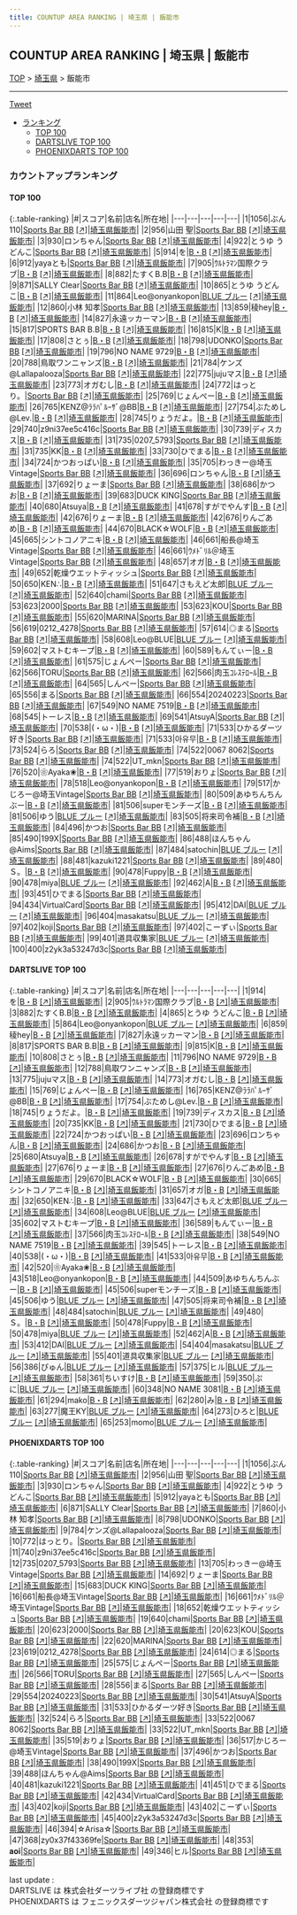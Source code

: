 ```yaml
---
title: COUNTUP AREA RANKING | 埼玉県 | 飯能市
---
```

## COUNTUP AREA RANKING | 埼玉県 | 飯能市

[TOP](/darts/rank/) > [埼玉県](/darts/rank/埼玉県/) > 飯能市

___

<a href="https://twitter.com/share?ref_src=twsrc%5Etfw" data-text="COUNTUP AREA RANKING | 埼玉県飯能市" class="twitter-share-button" data-hashtags="DARTSLIVE,PHOENIXDARTS,darts,ダーツ" data-show-count="false">Tweet</a>

* [ランキング](#カウントアップランキング)
    * [TOP 100](#top-100)
    * [DARTSLIVE TOP 100](#dartslive-top-100)
    * [PHOENIXDARTS TOP 100](#phoenixdarts-top-100)

### カウントアップランキング

#### TOP 100



{:.table-ranking}
|#|スコア|名前|店名|所在地|
|---|---|---|---|---|
|1|1056|<span class="rank-name-pd">ぶん110</span>|<a href="/darts/rank/shops/72770.html">Sports Bar BB</a> <a href="https://vs.phoenixdarts.com/jp/shop/shopDetailInfo/s_72770?s_seq=72770">[↗]</a>|<a href="/darts/rank/埼玉県/飯能市">埼玉県飯能市</a>|
|2|956|<span class="rank-name-pd"><span class="pro-icon-pd"></span>山田 聖</span>|<a href="/darts/rank/shops/72770.html">Sports Bar BB</a> <a href="https://vs.phoenixdarts.com/jp/shop/shopDetailInfo/s_72770?s_seq=72770">[↗]</a>|<a href="/darts/rank/埼玉県/飯能市">埼玉県飯能市</a>|
|3|930|<span class="rank-name-pd">ロンちゃん</span>|<a href="/darts/rank/shops/72770.html">Sports Bar BB</a> <a href="https://vs.phoenixdarts.com/jp/shop/shopDetailInfo/s_72770?s_seq=72770">[↗]</a>|<a href="/darts/rank/埼玉県/飯能市">埼玉県飯能市</a>|
|4|922|<span class="rank-name-pd">とうゆ うどんこ</span>|<a href="/darts/rank/shops/72770.html">Sports Bar BB</a> <a href="https://vs.phoenixdarts.com/jp/shop/shopDetailInfo/s_72770?s_seq=72770">[↗]</a>|<a href="/darts/rank/埼玉県/飯能市">埼玉県飯能市</a>|
|5|914|<span class="rank-name-dl">を</span>|<a href="/darts/rank/shops/b7a14654ad784d030d9b047a20a7ba1e.html">B・B</a> <a href="https://search.dartslive.com/jp/shop/b7a14654ad784d030d9b047a20a7ba1e">[↗]</a>|<a href="/darts/rank/埼玉県/飯能市">埼玉県飯能市</a>|
|6|912|<span class="rank-name-pd">yayaとも</span>|<a href="/darts/rank/shops/72770.html">Sports Bar BB</a> <a href="https://vs.phoenixdarts.com/jp/shop/shopDetailInfo/s_72770?s_seq=72770">[↗]</a>|<a href="/darts/rank/埼玉県/飯能市">埼玉県飯能市</a>|
|7|905|<span class="rank-name-dl">ｳﾙﾄﾗﾏﾝ国際クラブ</span>|<a href="/darts/rank/shops/b7a14654ad784d030d9b047a20a7ba1e.html">B・B</a> <a href="https://search.dartslive.com/jp/shop/b7a14654ad784d030d9b047a20a7ba1e">[↗]</a>|<a href="/darts/rank/埼玉県/飯能市">埼玉県飯能市</a>|
|8|882|<span class="rank-name-dl">たすくB.B</span>|<a href="/darts/rank/shops/b7a14654ad784d030d9b047a20a7ba1e.html">B・B</a> <a href="https://search.dartslive.com/jp/shop/b7a14654ad784d030d9b047a20a7ba1e">[↗]</a>|<a href="/darts/rank/埼玉県/飯能市">埼玉県飯能市</a>|
|9|871|<span class="rank-name-pd">SALLY Clear</span>|<a href="/darts/rank/shops/72770.html">Sports Bar BB</a> <a href="https://vs.phoenixdarts.com/jp/shop/shopDetailInfo/s_72770?s_seq=72770">[↗]</a>|<a href="/darts/rank/埼玉県/飯能市">埼玉県飯能市</a>|
|10|865|<span class="rank-name-dl">とうゆ うどんこ</span>|<a href="/darts/rank/shops/b7a14654ad784d030d9b047a20a7ba1e.html">B・B</a> <a href="https://search.dartslive.com/jp/shop/b7a14654ad784d030d9b047a20a7ba1e">[↗]</a>|<a href="/darts/rank/埼玉県/飯能市">埼玉県飯能市</a>|
|11|864|<span class="rank-name-dl">Leo@onyankopon</span>|<a href="/darts/rank/shops/e3d4041f292b8c87a3f63593b5358cc4.html">BLUE ブルー</a> <a href="https://search.dartslive.com/jp/shop/e3d4041f292b8c87a3f63593b5358cc4">[↗]</a>|<a href="/darts/rank/埼玉県/飯能市">埼玉県飯能市</a>|
|12|860|<span class="rank-name-pd"><span class="pro-icon-pd"></span>小林 知孝</span>|<a href="/darts/rank/shops/72770.html">Sports Bar BB</a> <a href="https://vs.phoenixdarts.com/jp/shop/shopDetailInfo/s_72770?s_seq=72770">[↗]</a>|<a href="/darts/rank/埼玉県/飯能市">埼玉県飯能市</a>|
|13|859|<span class="rank-name-dl">稜hey</span>|<a href="/darts/rank/shops/b7a14654ad784d030d9b047a20a7ba1e.html">B・B</a> <a href="https://search.dartslive.com/jp/shop/b7a14654ad784d030d9b047a20a7ba1e">[↗]</a>|<a href="/darts/rank/埼玉県/飯能市">埼玉県飯能市</a>|
|14|827|<span class="rank-name-dl">永遠ッカーマン</span>|<a href="/darts/rank/shops/b7a14654ad784d030d9b047a20a7ba1e.html">B・B</a> <a href="https://search.dartslive.com/jp/shop/b7a14654ad784d030d9b047a20a7ba1e">[↗]</a>|<a href="/darts/rank/埼玉県/飯能市">埼玉県飯能市</a>|
|15|817|<span class="rank-name-dl">SPORTS BAR B.B</span>|<a href="/darts/rank/shops/b7a14654ad784d030d9b047a20a7ba1e.html">B・B</a> <a href="https://search.dartslive.com/jp/shop/b7a14654ad784d030d9b047a20a7ba1e">[↗]</a>|<a href="/darts/rank/埼玉県/飯能市">埼玉県飯能市</a>|
|16|815|<span class="rank-name-dl">K</span>|<a href="/darts/rank/shops/b7a14654ad784d030d9b047a20a7ba1e.html">B・B</a> <a href="https://search.dartslive.com/jp/shop/b7a14654ad784d030d9b047a20a7ba1e">[↗]</a>|<a href="/darts/rank/埼玉県/飯能市">埼玉県飯能市</a>|
|17|808|<span class="rank-name-dl">さとぅ</span>|<a href="/darts/rank/shops/b7a14654ad784d030d9b047a20a7ba1e.html">B・B</a> <a href="https://search.dartslive.com/jp/shop/b7a14654ad784d030d9b047a20a7ba1e">[↗]</a>|<a href="/darts/rank/埼玉県/飯能市">埼玉県飯能市</a>|
|18|798|<span class="rank-name-pd">UDONKO</span>|<a href="/darts/rank/shops/72770.html">Sports Bar BB</a> <a href="https://vs.phoenixdarts.com/jp/shop/shopDetailInfo/s_72770?s_seq=72770">[↗]</a>|<a href="/darts/rank/埼玉県/飯能市">埼玉県飯能市</a>|
|19|796|<span class="rank-name-dl">NO NAME 9729</span>|<a href="/darts/rank/shops/b7a14654ad784d030d9b047a20a7ba1e.html">B・B</a> <a href="https://search.dartslive.com/jp/shop/b7a14654ad784d030d9b047a20a7ba1e">[↗]</a>|<a href="/darts/rank/埼玉県/飯能市">埼玉県飯能市</a>|
|20|788|<span class="rank-name-dl">鳥取ワンニャンズ</span>|<a href="/darts/rank/shops/b7a14654ad784d030d9b047a20a7ba1e.html">B・B</a> <a href="https://search.dartslive.com/jp/shop/b7a14654ad784d030d9b047a20a7ba1e">[↗]</a>|<a href="/darts/rank/埼玉県/飯能市">埼玉県飯能市</a>|
|21|784|<span class="rank-name-pd">ケンズ@Lallapalooza</span>|<a href="/darts/rank/shops/72770.html">Sports Bar BB</a> <a href="https://vs.phoenixdarts.com/jp/shop/shopDetailInfo/s_72770?s_seq=72770">[↗]</a>|<a href="/darts/rank/埼玉県/飯能市">埼玉県飯能市</a>|
|22|775|<span class="rank-name-dl">jujuマス</span>|<a href="/darts/rank/shops/b7a14654ad784d030d9b047a20a7ba1e.html">B・B</a> <a href="https://search.dartslive.com/jp/shop/b7a14654ad784d030d9b047a20a7ba1e">[↗]</a>|<a href="/darts/rank/埼玉県/飯能市">埼玉県飯能市</a>|
|23|773|<span class="rank-name-dl">オガむし</span>|<a href="/darts/rank/shops/b7a14654ad784d030d9b047a20a7ba1e.html">B・B</a> <a href="https://search.dartslive.com/jp/shop/b7a14654ad784d030d9b047a20a7ba1e">[↗]</a>|<a href="/darts/rank/埼玉県/飯能市">埼玉県飯能市</a>|
|24|772|<span class="rank-name-pd">はっとり。</span>|<a href="/darts/rank/shops/72770.html">Sports Bar BB</a> <a href="https://vs.phoenixdarts.com/jp/shop/shopDetailInfo/s_72770?s_seq=72770">[↗]</a>|<a href="/darts/rank/埼玉県/飯能市">埼玉県飯能市</a>|
|25|769|<span class="rank-name-dl">じょんぺー</span>|<a href="/darts/rank/shops/b7a14654ad784d030d9b047a20a7ba1e.html">B・B</a> <a href="https://search.dartslive.com/jp/shop/b7a14654ad784d030d9b047a20a7ba1e">[↗]</a>|<a href="/darts/rank/埼玉県/飯能市">埼玉県飯能市</a>|
|26|765|<span class="rank-name-dl">KENZ@ﾗﾗﾊﾟﾙｰｻﾞ@BB</span>|<a href="/darts/rank/shops/b7a14654ad784d030d9b047a20a7ba1e.html">B・B</a> <a href="https://search.dartslive.com/jp/shop/b7a14654ad784d030d9b047a20a7ba1e">[↗]</a>|<a href="/darts/rank/埼玉県/飯能市">埼玉県飯能市</a>|
|27|754|<span class="rank-name-dl">ぶためし@Lev.</span>|<a href="/darts/rank/shops/b7a14654ad784d030d9b047a20a7ba1e.html">B・B</a> <a href="https://search.dartslive.com/jp/shop/b7a14654ad784d030d9b047a20a7ba1e">[↗]</a>|<a href="/darts/rank/埼玉県/飯能市">埼玉県飯能市</a>|
|28|745|<span class="rank-name-dl">りょうだよ。</span>|<a href="/darts/rank/shops/b7a14654ad784d030d9b047a20a7ba1e.html">B・B</a> <a href="https://search.dartslive.com/jp/shop/b7a14654ad784d030d9b047a20a7ba1e">[↗]</a>|<a href="/darts/rank/埼玉県/飯能市">埼玉県飯能市</a>|
|29|740|<span class="rank-name-pd">z9ni37ee5c416c</span>|<a href="/darts/rank/shops/72770.html">Sports Bar BB</a> <a href="https://vs.phoenixdarts.com/jp/shop/shopDetailInfo/s_72770?s_seq=72770">[↗]</a>|<a href="/darts/rank/埼玉県/飯能市">埼玉県飯能市</a>|
|30|739|<span class="rank-name-dl">ディスカス</span>|<a href="/darts/rank/shops/b7a14654ad784d030d9b047a20a7ba1e.html">B・B</a> <a href="https://search.dartslive.com/jp/shop/b7a14654ad784d030d9b047a20a7ba1e">[↗]</a>|<a href="/darts/rank/埼玉県/飯能市">埼玉県飯能市</a>|
|31|735|<span class="rank-name-pd">0207_5793</span>|<a href="/darts/rank/shops/72770.html">Sports Bar BB</a> <a href="https://vs.phoenixdarts.com/jp/shop/shopDetailInfo/s_72770?s_seq=72770">[↗]</a>|<a href="/darts/rank/埼玉県/飯能市">埼玉県飯能市</a>|
|31|735|<span class="rank-name-dl">KK</span>|<a href="/darts/rank/shops/b7a14654ad784d030d9b047a20a7ba1e.html">B・B</a> <a href="https://search.dartslive.com/jp/shop/b7a14654ad784d030d9b047a20a7ba1e">[↗]</a>|<a href="/darts/rank/埼玉県/飯能市">埼玉県飯能市</a>|
|33|730|<span class="rank-name-dl">ひでまる</span>|<a href="/darts/rank/shops/b7a14654ad784d030d9b047a20a7ba1e.html">B・B</a> <a href="https://search.dartslive.com/jp/shop/b7a14654ad784d030d9b047a20a7ba1e">[↗]</a>|<a href="/darts/rank/埼玉県/飯能市">埼玉県飯能市</a>|
|34|724|<span class="rank-name-dl">かつおっぱい</span>|<a href="/darts/rank/shops/b7a14654ad784d030d9b047a20a7ba1e.html">B・B</a> <a href="https://search.dartslive.com/jp/shop/b7a14654ad784d030d9b047a20a7ba1e">[↗]</a>|<a href="/darts/rank/埼玉県/飯能市">埼玉県飯能市</a>|
|35|705|<span class="rank-name-pd">わっきー@埼玉Vintage</span>|<a href="/darts/rank/shops/72770.html">Sports Bar BB</a> <a href="https://vs.phoenixdarts.com/jp/shop/shopDetailInfo/s_72770?s_seq=72770">[↗]</a>|<a href="/darts/rank/埼玉県/飯能市">埼玉県飯能市</a>|
|36|696|<span class="rank-name-dl">ロンちゃん</span>|<a href="/darts/rank/shops/b7a14654ad784d030d9b047a20a7ba1e.html">B・B</a> <a href="https://search.dartslive.com/jp/shop/b7a14654ad784d030d9b047a20a7ba1e">[↗]</a>|<a href="/darts/rank/埼玉県/飯能市">埼玉県飯能市</a>|
|37|692|<span class="rank-name-pd">りょーま</span>|<a href="/darts/rank/shops/72770.html">Sports Bar BB</a> <a href="https://vs.phoenixdarts.com/jp/shop/shopDetailInfo/s_72770?s_seq=72770">[↗]</a>|<a href="/darts/rank/埼玉県/飯能市">埼玉県飯能市</a>|
|38|686|<span class="rank-name-dl">かつお</span>|<a href="/darts/rank/shops/b7a14654ad784d030d9b047a20a7ba1e.html">B・B</a> <a href="https://search.dartslive.com/jp/shop/b7a14654ad784d030d9b047a20a7ba1e">[↗]</a>|<a href="/darts/rank/埼玉県/飯能市">埼玉県飯能市</a>|
|39|683|<span class="rank-name-pd">DUCK KING</span>|<a href="/darts/rank/shops/72770.html">Sports Bar BB</a> <a href="https://vs.phoenixdarts.com/jp/shop/shopDetailInfo/s_72770?s_seq=72770">[↗]</a>|<a href="/darts/rank/埼玉県/飯能市">埼玉県飯能市</a>|
|40|680|<span class="rank-name-dl">Atsuya</span>|<a href="/darts/rank/shops/b7a14654ad784d030d9b047a20a7ba1e.html">B・B</a> <a href="https://search.dartslive.com/jp/shop/b7a14654ad784d030d9b047a20a7ba1e">[↗]</a>|<a href="/darts/rank/埼玉県/飯能市">埼玉県飯能市</a>|
|41|678|<span class="rank-name-dl">すがでやんす</span>|<a href="/darts/rank/shops/b7a14654ad784d030d9b047a20a7ba1e.html">B・B</a> <a href="https://search.dartslive.com/jp/shop/b7a14654ad784d030d9b047a20a7ba1e">[↗]</a>|<a href="/darts/rank/埼玉県/飯能市">埼玉県飯能市</a>|
|42|676|<span class="rank-name-dl">りょーま</span>|<a href="/darts/rank/shops/b7a14654ad784d030d9b047a20a7ba1e.html">B・B</a> <a href="https://search.dartslive.com/jp/shop/b7a14654ad784d030d9b047a20a7ba1e">[↗]</a>|<a href="/darts/rank/埼玉県/飯能市">埼玉県飯能市</a>|
|42|676|<span class="rank-name-dl">りんごあめ</span>|<a href="/darts/rank/shops/b7a14654ad784d030d9b047a20a7ba1e.html">B・B</a> <a href="https://search.dartslive.com/jp/shop/b7a14654ad784d030d9b047a20a7ba1e">[↗]</a>|<a href="/darts/rank/埼玉県/飯能市">埼玉県飯能市</a>|
|44|670|<span class="rank-name-dl">BLACK☆WOLF</span>|<a href="/darts/rank/shops/b7a14654ad784d030d9b047a20a7ba1e.html">B・B</a> <a href="https://search.dartslive.com/jp/shop/b7a14654ad784d030d9b047a20a7ba1e">[↗]</a>|<a href="/darts/rank/埼玉県/飯能市">埼玉県飯能市</a>|
|45|665|<span class="rank-name-dl">シントコノアニキ</span>|<a href="/darts/rank/shops/b7a14654ad784d030d9b047a20a7ba1e.html">B・B</a> <a href="https://search.dartslive.com/jp/shop/b7a14654ad784d030d9b047a20a7ba1e">[↗]</a>|<a href="/darts/rank/埼玉県/飯能市">埼玉県飯能市</a>|
|46|661|<span class="rank-name-pd">船長@埼玉Vintage</span>|<a href="/darts/rank/shops/72770.html">Sports Bar BB</a> <a href="https://vs.phoenixdarts.com/jp/shop/shopDetailInfo/s_72770?s_seq=72770">[↗]</a>|<a href="/darts/rank/埼玉県/飯能市">埼玉県飯能市</a>|
|46|661|<span class="rank-name-pd">ｳﾒﾄﾞﾘﾙ＠埼玉Vintage</span>|<a href="/darts/rank/shops/72770.html">Sports Bar BB</a> <a href="https://vs.phoenixdarts.com/jp/shop/shopDetailInfo/s_72770?s_seq=72770">[↗]</a>|<a href="/darts/rank/埼玉県/飯能市">埼玉県飯能市</a>|
|48|657|<span class="rank-name-dl">オガ</span>|<a href="/darts/rank/shops/b7a14654ad784d030d9b047a20a7ba1e.html">B・B</a> <a href="https://search.dartslive.com/jp/shop/b7a14654ad784d030d9b047a20a7ba1e">[↗]</a>|<a href="/darts/rank/埼玉県/飯能市">埼玉県飯能市</a>|
|49|652|<span class="rank-name-pd">乾燥ウエットティッシュ</span>|<a href="/darts/rank/shops/72770.html">Sports Bar BB</a> <a href="https://vs.phoenixdarts.com/jp/shop/shopDetailInfo/s_72770?s_seq=72770">[↗]</a>|<a href="/darts/rank/埼玉県/飯能市">埼玉県飯能市</a>|
|50|650|<span class="rank-name-dl">KEN∴</span>|<a href="/darts/rank/shops/b7a14654ad784d030d9b047a20a7ba1e.html">B・B</a> <a href="https://search.dartslive.com/jp/shop/b7a14654ad784d030d9b047a20a7ba1e">[↗]</a>|<a href="/darts/rank/埼玉県/飯能市">埼玉県飯能市</a>|
|51|647|<span class="rank-name-dl">さもえど太郎</span>|<a href="/darts/rank/shops/e3d4041f292b8c87a3f63593b5358cc4.html">BLUE ブルー</a> <a href="https://search.dartslive.com/jp/shop/e3d4041f292b8c87a3f63593b5358cc4">[↗]</a>|<a href="/darts/rank/埼玉県/飯能市">埼玉県飯能市</a>|
|52|640|<span class="rank-name-pd">chami</span>|<a href="/darts/rank/shops/72770.html">Sports Bar BB</a> <a href="https://vs.phoenixdarts.com/jp/shop/shopDetailInfo/s_72770?s_seq=72770">[↗]</a>|<a href="/darts/rank/埼玉県/飯能市">埼玉県飯能市</a>|
|53|623|<span class="rank-name-pd">2000</span>|<a href="/darts/rank/shops/72770.html">Sports Bar BB</a> <a href="https://vs.phoenixdarts.com/jp/shop/shopDetailInfo/s_72770?s_seq=72770">[↗]</a>|<a href="/darts/rank/埼玉県/飯能市">埼玉県飯能市</a>|
|53|623|<span class="rank-name-pd">KOU</span>|<a href="/darts/rank/shops/72770.html">Sports Bar BB</a> <a href="https://vs.phoenixdarts.com/jp/shop/shopDetailInfo/s_72770?s_seq=72770">[↗]</a>|<a href="/darts/rank/埼玉県/飯能市">埼玉県飯能市</a>|
|55|620|<span class="rank-name-pd">MARINA</span>|<a href="/darts/rank/shops/72770.html">Sports Bar BB</a> <a href="https://vs.phoenixdarts.com/jp/shop/shopDetailInfo/s_72770?s_seq=72770">[↗]</a>|<a href="/darts/rank/埼玉県/飯能市">埼玉県飯能市</a>|
|56|619|<span class="rank-name-pd">0212_4278</span>|<a href="/darts/rank/shops/72770.html">Sports Bar BB</a> <a href="https://vs.phoenixdarts.com/jp/shop/shopDetailInfo/s_72770?s_seq=72770">[↗]</a>|<a href="/darts/rank/埼玉県/飯能市">埼玉県飯能市</a>|
|57|614|<span class="rank-name-pd">◎まる</span>|<a href="/darts/rank/shops/72770.html">Sports Bar BB</a> <a href="https://vs.phoenixdarts.com/jp/shop/shopDetailInfo/s_72770?s_seq=72770">[↗]</a>|<a href="/darts/rank/埼玉県/飯能市">埼玉県飯能市</a>|
|58|608|<span class="rank-name-dl">Leo@BLUE</span>|<a href="/darts/rank/shops/e3d4041f292b8c87a3f63593b5358cc4.html">BLUE ブルー</a> <a href="https://search.dartslive.com/jp/shop/e3d4041f292b8c87a3f63593b5358cc4">[↗]</a>|<a href="/darts/rank/埼玉県/飯能市">埼玉県飯能市</a>|
|59|602|<span class="rank-name-dl">マストむキープ</span>|<a href="/darts/rank/shops/b7a14654ad784d030d9b047a20a7ba1e.html">B・B</a> <a href="https://search.dartslive.com/jp/shop/b7a14654ad784d030d9b047a20a7ba1e">[↗]</a>|<a href="/darts/rank/埼玉県/飯能市">埼玉県飯能市</a>|
|60|589|<span class="rank-name-dl">もんてぃー</span>|<a href="/darts/rank/shops/b7a14654ad784d030d9b047a20a7ba1e.html">B・B</a> <a href="https://search.dartslive.com/jp/shop/b7a14654ad784d030d9b047a20a7ba1e">[↗]</a>|<a href="/darts/rank/埼玉県/飯能市">埼玉県飯能市</a>|
|61|575|<span class="rank-name-pd">じょんぺー</span>|<a href="/darts/rank/shops/72770.html">Sports Bar BB</a> <a href="https://vs.phoenixdarts.com/jp/shop/shopDetailInfo/s_72770?s_seq=72770">[↗]</a>|<a href="/darts/rank/埼玉県/飯能市">埼玉県飯能市</a>|
|62|566|<span class="rank-name-pd">TORU</span>|<a href="/darts/rank/shops/72770.html">Sports Bar BB</a> <a href="https://vs.phoenixdarts.com/jp/shop/shopDetailInfo/s_72770?s_seq=72770">[↗]</a>|<a href="/darts/rank/埼玉県/飯能市">埼玉県飯能市</a>|
|62|566|<span class="rank-name-dl">肉玉ｺﾚｽﾃﾛｰﾙ</span>|<a href="/darts/rank/shops/b7a14654ad784d030d9b047a20a7ba1e.html">B・B</a> <a href="https://search.dartslive.com/jp/shop/b7a14654ad784d030d9b047a20a7ba1e">[↗]</a>|<a href="/darts/rank/埼玉県/飯能市">埼玉県飯能市</a>|
|64|565|<span class="rank-name-pd">しんぺー</span>|<a href="/darts/rank/shops/72770.html">Sports Bar BB</a> <a href="https://vs.phoenixdarts.com/jp/shop/shopDetailInfo/s_72770?s_seq=72770">[↗]</a>|<a href="/darts/rank/埼玉県/飯能市">埼玉県飯能市</a>|
|65|556|<span class="rank-name-pd">まる</span>|<a href="/darts/rank/shops/72770.html">Sports Bar BB</a> <a href="https://vs.phoenixdarts.com/jp/shop/shopDetailInfo/s_72770?s_seq=72770">[↗]</a>|<a href="/darts/rank/埼玉県/飯能市">埼玉県飯能市</a>|
|66|554|<span class="rank-name-pd">20240223</span>|<a href="/darts/rank/shops/72770.html">Sports Bar BB</a> <a href="https://vs.phoenixdarts.com/jp/shop/shopDetailInfo/s_72770?s_seq=72770">[↗]</a>|<a href="/darts/rank/埼玉県/飯能市">埼玉県飯能市</a>|
|67|549|<span class="rank-name-dl">NO NAME 7519</span>|<a href="/darts/rank/shops/b7a14654ad784d030d9b047a20a7ba1e.html">B・B</a> <a href="https://search.dartslive.com/jp/shop/b7a14654ad784d030d9b047a20a7ba1e">[↗]</a>|<a href="/darts/rank/埼玉県/飯能市">埼玉県飯能市</a>|
|68|545|<span class="rank-name-dl">トーレス</span>|<a href="/darts/rank/shops/b7a14654ad784d030d9b047a20a7ba1e.html">B・B</a> <a href="https://search.dartslive.com/jp/shop/b7a14654ad784d030d9b047a20a7ba1e">[↗]</a>|<a href="/darts/rank/埼玉県/飯能市">埼玉県飯能市</a>|
|69|541|<span class="rank-name-pd">AtsuyA</span>|<a href="/darts/rank/shops/72770.html">Sports Bar BB</a> <a href="https://vs.phoenixdarts.com/jp/shop/shopDetailInfo/s_72770?s_seq=72770">[↗]</a>|<a href="/darts/rank/埼玉県/飯能市">埼玉県飯能市</a>|
|70|538|<span class="rank-name-dl">(・ω・)</span>|<a href="/darts/rank/shops/b7a14654ad784d030d9b047a20a7ba1e.html">B・B</a> <a href="https://search.dartslive.com/jp/shop/b7a14654ad784d030d9b047a20a7ba1e">[↗]</a>|<a href="/darts/rank/埼玉県/飯能市">埼玉県飯能市</a>|
|71|533|<span class="rank-name-pd">ひかるダーツ好き</span>|<a href="/darts/rank/shops/72770.html">Sports Bar BB</a> <a href="https://vs.phoenixdarts.com/jp/shop/shopDetailInfo/s_72770?s_seq=72770">[↗]</a>|<a href="/darts/rank/埼玉県/飯能市">埼玉県飯能市</a>|
|71|533|<span class="rank-name-dl">아유무</span>|<a href="/darts/rank/shops/b7a14654ad784d030d9b047a20a7ba1e.html">B・B</a> <a href="https://search.dartslive.com/jp/shop/b7a14654ad784d030d9b047a20a7ba1e">[↗]</a>|<a href="/darts/rank/埼玉県/飯能市">埼玉県飯能市</a>|
|73|524|<span class="rank-name-pd">らろ</span>|<a href="/darts/rank/shops/72770.html">Sports Bar BB</a> <a href="https://vs.phoenixdarts.com/jp/shop/shopDetailInfo/s_72770?s_seq=72770">[↗]</a>|<a href="/darts/rank/埼玉県/飯能市">埼玉県飯能市</a>|
|74|522|<span class="rank-name-pd">0067 8062</span>|<a href="/darts/rank/shops/72770.html">Sports Bar BB</a> <a href="https://vs.phoenixdarts.com/jp/shop/shopDetailInfo/s_72770?s_seq=72770">[↗]</a>|<a href="/darts/rank/埼玉県/飯能市">埼玉県飯能市</a>|
|74|522|<span class="rank-name-pd">UT_mkn</span>|<a href="/darts/rank/shops/72770.html">Sports Bar BB</a> <a href="https://vs.phoenixdarts.com/jp/shop/shopDetailInfo/s_72770?s_seq=72770">[↗]</a>|<a href="/darts/rank/埼玉県/飯能市">埼玉県飯能市</a>|
|76|520|<span class="rank-name-dl">❀Ayaka❀</span>|<a href="/darts/rank/shops/b7a14654ad784d030d9b047a20a7ba1e.html">B・B</a> <a href="https://search.dartslive.com/jp/shop/b7a14654ad784d030d9b047a20a7ba1e">[↗]</a>|<a href="/darts/rank/埼玉県/飯能市">埼玉県飯能市</a>|
|77|519|<span class="rank-name-pd">おりょ</span>|<a href="/darts/rank/shops/72770.html">Sports Bar BB</a> <a href="https://vs.phoenixdarts.com/jp/shop/shopDetailInfo/s_72770?s_seq=72770">[↗]</a>|<a href="/darts/rank/埼玉県/飯能市">埼玉県飯能市</a>|
|78|518|<span class="rank-name-dl">Leo@onyankopon</span>|<a href="/darts/rank/shops/b7a14654ad784d030d9b047a20a7ba1e.html">B・B</a> <a href="https://search.dartslive.com/jp/shop/b7a14654ad784d030d9b047a20a7ba1e">[↗]</a>|<a href="/darts/rank/埼玉県/飯能市">埼玉県飯能市</a>|
|79|517|<span class="rank-name-pd">かじろー@埼玉Vintage</span>|<a href="/darts/rank/shops/72770.html">Sports Bar BB</a> <a href="https://vs.phoenixdarts.com/jp/shop/shopDetailInfo/s_72770?s_seq=72770">[↗]</a>|<a href="/darts/rank/埼玉県/飯能市">埼玉県飯能市</a>|
|80|509|<span class="rank-name-dl">あゆちんちんぶー</span>|<a href="/darts/rank/shops/b7a14654ad784d030d9b047a20a7ba1e.html">B・B</a> <a href="https://search.dartslive.com/jp/shop/b7a14654ad784d030d9b047a20a7ba1e">[↗]</a>|<a href="/darts/rank/埼玉県/飯能市">埼玉県飯能市</a>|
|81|506|<span class="rank-name-dl">superモンチーズ</span>|<a href="/darts/rank/shops/b7a14654ad784d030d9b047a20a7ba1e.html">B・B</a> <a href="https://search.dartslive.com/jp/shop/b7a14654ad784d030d9b047a20a7ba1e">[↗]</a>|<a href="/darts/rank/埼玉県/飯能市">埼玉県飯能市</a>|
|81|506|<span class="rank-name-dl">ゆう</span>|<a href="/darts/rank/shops/e3d4041f292b8c87a3f63593b5358cc4.html">BLUE ブルー</a> <a href="https://search.dartslive.com/jp/shop/e3d4041f292b8c87a3f63593b5358cc4">[↗]</a>|<a href="/darts/rank/埼玉県/飯能市">埼玉県飯能市</a>|
|83|505|<span class="rank-name-dl">将来司令補</span>|<a href="/darts/rank/shops/b7a14654ad784d030d9b047a20a7ba1e.html">B・B</a> <a href="https://search.dartslive.com/jp/shop/b7a14654ad784d030d9b047a20a7ba1e">[↗]</a>|<a href="/darts/rank/埼玉県/飯能市">埼玉県飯能市</a>|
|84|496|<span class="rank-name-pd">かつお</span>|<a href="/darts/rank/shops/72770.html">Sports Bar BB</a> <a href="https://vs.phoenixdarts.com/jp/shop/shopDetailInfo/s_72770?s_seq=72770">[↗]</a>|<a href="/darts/rank/埼玉県/飯能市">埼玉県飯能市</a>|
|85|490|<span class="rank-name-pd">199X</span>|<a href="/darts/rank/shops/72770.html">Sports Bar BB</a> <a href="https://vs.phoenixdarts.com/jp/shop/shopDetailInfo/s_72770?s_seq=72770">[↗]</a>|<a href="/darts/rank/埼玉県/飯能市">埼玉県飯能市</a>|
|86|488|<span class="rank-name-pd">ほんちゃん@Aims</span>|<a href="/darts/rank/shops/72770.html">Sports Bar BB</a> <a href="https://vs.phoenixdarts.com/jp/shop/shopDetailInfo/s_72770?s_seq=72770">[↗]</a>|<a href="/darts/rank/埼玉県/飯能市">埼玉県飯能市</a>|
|87|484|<span class="rank-name-dl">satochin</span>|<a href="/darts/rank/shops/e3d4041f292b8c87a3f63593b5358cc4.html">BLUE ブルー</a> <a href="https://search.dartslive.com/jp/shop/e3d4041f292b8c87a3f63593b5358cc4">[↗]</a>|<a href="/darts/rank/埼玉県/飯能市">埼玉県飯能市</a>|
|88|481|<span class="rank-name-pd">kazuki1221</span>|<a href="/darts/rank/shops/72770.html">Sports Bar BB</a> <a href="https://vs.phoenixdarts.com/jp/shop/shopDetailInfo/s_72770?s_seq=72770">[↗]</a>|<a href="/darts/rank/埼玉県/飯能市">埼玉県飯能市</a>|
|89|480|<span class="rank-name-dl">Ｓ。</span>|<a href="/darts/rank/shops/b7a14654ad784d030d9b047a20a7ba1e.html">B・B</a> <a href="https://search.dartslive.com/jp/shop/b7a14654ad784d030d9b047a20a7ba1e">[↗]</a>|<a href="/darts/rank/埼玉県/飯能市">埼玉県飯能市</a>|
|90|478|<span class="rank-name-dl">Fuppy</span>|<a href="/darts/rank/shops/b7a14654ad784d030d9b047a20a7ba1e.html">B・B</a> <a href="https://search.dartslive.com/jp/shop/b7a14654ad784d030d9b047a20a7ba1e">[↗]</a>|<a href="/darts/rank/埼玉県/飯能市">埼玉県飯能市</a>|
|90|478|<span class="rank-name-dl">miya</span>|<a href="/darts/rank/shops/e3d4041f292b8c87a3f63593b5358cc4.html">BLUE ブルー</a> <a href="https://search.dartslive.com/jp/shop/e3d4041f292b8c87a3f63593b5358cc4">[↗]</a>|<a href="/darts/rank/埼玉県/飯能市">埼玉県飯能市</a>|
|92|462|<span class="rank-name-dl">A</span>|<a href="/darts/rank/shops/b7a14654ad784d030d9b047a20a7ba1e.html">B・B</a> <a href="https://search.dartslive.com/jp/shop/b7a14654ad784d030d9b047a20a7ba1e">[↗]</a>|<a href="/darts/rank/埼玉県/飯能市">埼玉県飯能市</a>|
|93|451|<span class="rank-name-pd">ひでまる</span>|<a href="/darts/rank/shops/72770.html">Sports Bar BB</a> <a href="https://vs.phoenixdarts.com/jp/shop/shopDetailInfo/s_72770?s_seq=72770">[↗]</a>|<a href="/darts/rank/埼玉県/飯能市">埼玉県飯能市</a>|
|94|434|<span class="rank-name-pd">VirtualCard</span>|<a href="/darts/rank/shops/72770.html">Sports Bar BB</a> <a href="https://vs.phoenixdarts.com/jp/shop/shopDetailInfo/s_72770?s_seq=72770">[↗]</a>|<a href="/darts/rank/埼玉県/飯能市">埼玉県飯能市</a>|
|95|412|<span class="rank-name-dl">DAI</span>|<a href="/darts/rank/shops/e3d4041f292b8c87a3f63593b5358cc4.html">BLUE ブルー</a> <a href="https://search.dartslive.com/jp/shop/e3d4041f292b8c87a3f63593b5358cc4">[↗]</a>|<a href="/darts/rank/埼玉県/飯能市">埼玉県飯能市</a>|
|96|404|<span class="rank-name-dl">masakatsu</span>|<a href="/darts/rank/shops/e3d4041f292b8c87a3f63593b5358cc4.html">BLUE ブルー</a> <a href="https://search.dartslive.com/jp/shop/e3d4041f292b8c87a3f63593b5358cc4">[↗]</a>|<a href="/darts/rank/埼玉県/飯能市">埼玉県飯能市</a>|
|97|402|<span class="rank-name-pd">koji</span>|<a href="/darts/rank/shops/72770.html">Sports Bar BB</a> <a href="https://vs.phoenixdarts.com/jp/shop/shopDetailInfo/s_72770?s_seq=72770">[↗]</a>|<a href="/darts/rank/埼玉県/飯能市">埼玉県飯能市</a>|
|97|402|<span class="rank-name-pd">こーずぃ</span>|<a href="/darts/rank/shops/72770.html">Sports Bar BB</a> <a href="https://vs.phoenixdarts.com/jp/shop/shopDetailInfo/s_72770?s_seq=72770">[↗]</a>|<a href="/darts/rank/埼玉県/飯能市">埼玉県飯能市</a>|
|99|401|<span class="rank-name-dl">道具収集家</span>|<a href="/darts/rank/shops/e3d4041f292b8c87a3f63593b5358cc4.html">BLUE ブルー</a> <a href="https://search.dartslive.com/jp/shop/e3d4041f292b8c87a3f63593b5358cc4">[↗]</a>|<a href="/darts/rank/埼玉県/飯能市">埼玉県飯能市</a>|
|100|400|<span class="rank-name-pd">z2yk3a53247d3c</span>|<a href="/darts/rank/shops/72770.html">Sports Bar BB</a> <a href="https://vs.phoenixdarts.com/jp/shop/shopDetailInfo/s_72770?s_seq=72770">[↗]</a>|<a href="/darts/rank/埼玉県/飯能市">埼玉県飯能市</a>|


#### DARTSLIVE TOP 100



{:.table-ranking}
|#|スコア|名前|店名|所在地|
|---|---|---|---|---|
|1|914|<span class="rank-name-dl">を</span>|<a href="/darts/rank/shops/b7a14654ad784d030d9b047a20a7ba1e.html">B・B</a> <a href="https://search.dartslive.com/jp/shop/b7a14654ad784d030d9b047a20a7ba1e">[↗]</a>|<a href="/darts/rank/埼玉県/飯能市">埼玉県飯能市</a>|
|2|905|<span class="rank-name-dl">ｳﾙﾄﾗﾏﾝ国際クラブ</span>|<a href="/darts/rank/shops/b7a14654ad784d030d9b047a20a7ba1e.html">B・B</a> <a href="https://search.dartslive.com/jp/shop/b7a14654ad784d030d9b047a20a7ba1e">[↗]</a>|<a href="/darts/rank/埼玉県/飯能市">埼玉県飯能市</a>|
|3|882|<span class="rank-name-dl">たすくB.B</span>|<a href="/darts/rank/shops/b7a14654ad784d030d9b047a20a7ba1e.html">B・B</a> <a href="https://search.dartslive.com/jp/shop/b7a14654ad784d030d9b047a20a7ba1e">[↗]</a>|<a href="/darts/rank/埼玉県/飯能市">埼玉県飯能市</a>|
|4|865|<span class="rank-name-dl">とうゆ うどんこ</span>|<a href="/darts/rank/shops/b7a14654ad784d030d9b047a20a7ba1e.html">B・B</a> <a href="https://search.dartslive.com/jp/shop/b7a14654ad784d030d9b047a20a7ba1e">[↗]</a>|<a href="/darts/rank/埼玉県/飯能市">埼玉県飯能市</a>|
|5|864|<span class="rank-name-dl">Leo@onyankopon</span>|<a href="/darts/rank/shops/e3d4041f292b8c87a3f63593b5358cc4.html">BLUE ブルー</a> <a href="https://search.dartslive.com/jp/shop/e3d4041f292b8c87a3f63593b5358cc4">[↗]</a>|<a href="/darts/rank/埼玉県/飯能市">埼玉県飯能市</a>|
|6|859|<span class="rank-name-dl">稜hey</span>|<a href="/darts/rank/shops/b7a14654ad784d030d9b047a20a7ba1e.html">B・B</a> <a href="https://search.dartslive.com/jp/shop/b7a14654ad784d030d9b047a20a7ba1e">[↗]</a>|<a href="/darts/rank/埼玉県/飯能市">埼玉県飯能市</a>|
|7|827|<span class="rank-name-dl">永遠ッカーマン</span>|<a href="/darts/rank/shops/b7a14654ad784d030d9b047a20a7ba1e.html">B・B</a> <a href="https://search.dartslive.com/jp/shop/b7a14654ad784d030d9b047a20a7ba1e">[↗]</a>|<a href="/darts/rank/埼玉県/飯能市">埼玉県飯能市</a>|
|8|817|<span class="rank-name-dl">SPORTS BAR B.B</span>|<a href="/darts/rank/shops/b7a14654ad784d030d9b047a20a7ba1e.html">B・B</a> <a href="https://search.dartslive.com/jp/shop/b7a14654ad784d030d9b047a20a7ba1e">[↗]</a>|<a href="/darts/rank/埼玉県/飯能市">埼玉県飯能市</a>|
|9|815|<span class="rank-name-dl">K</span>|<a href="/darts/rank/shops/b7a14654ad784d030d9b047a20a7ba1e.html">B・B</a> <a href="https://search.dartslive.com/jp/shop/b7a14654ad784d030d9b047a20a7ba1e">[↗]</a>|<a href="/darts/rank/埼玉県/飯能市">埼玉県飯能市</a>|
|10|808|<span class="rank-name-dl">さとぅ</span>|<a href="/darts/rank/shops/b7a14654ad784d030d9b047a20a7ba1e.html">B・B</a> <a href="https://search.dartslive.com/jp/shop/b7a14654ad784d030d9b047a20a7ba1e">[↗]</a>|<a href="/darts/rank/埼玉県/飯能市">埼玉県飯能市</a>|
|11|796|<span class="rank-name-dl">NO NAME 9729</span>|<a href="/darts/rank/shops/b7a14654ad784d030d9b047a20a7ba1e.html">B・B</a> <a href="https://search.dartslive.com/jp/shop/b7a14654ad784d030d9b047a20a7ba1e">[↗]</a>|<a href="/darts/rank/埼玉県/飯能市">埼玉県飯能市</a>|
|12|788|<span class="rank-name-dl">鳥取ワンニャンズ</span>|<a href="/darts/rank/shops/b7a14654ad784d030d9b047a20a7ba1e.html">B・B</a> <a href="https://search.dartslive.com/jp/shop/b7a14654ad784d030d9b047a20a7ba1e">[↗]</a>|<a href="/darts/rank/埼玉県/飯能市">埼玉県飯能市</a>|
|13|775|<span class="rank-name-dl">jujuマス</span>|<a href="/darts/rank/shops/b7a14654ad784d030d9b047a20a7ba1e.html">B・B</a> <a href="https://search.dartslive.com/jp/shop/b7a14654ad784d030d9b047a20a7ba1e">[↗]</a>|<a href="/darts/rank/埼玉県/飯能市">埼玉県飯能市</a>|
|14|773|<span class="rank-name-dl">オガむし</span>|<a href="/darts/rank/shops/b7a14654ad784d030d9b047a20a7ba1e.html">B・B</a> <a href="https://search.dartslive.com/jp/shop/b7a14654ad784d030d9b047a20a7ba1e">[↗]</a>|<a href="/darts/rank/埼玉県/飯能市">埼玉県飯能市</a>|
|15|769|<span class="rank-name-dl">じょんぺー</span>|<a href="/darts/rank/shops/b7a14654ad784d030d9b047a20a7ba1e.html">B・B</a> <a href="https://search.dartslive.com/jp/shop/b7a14654ad784d030d9b047a20a7ba1e">[↗]</a>|<a href="/darts/rank/埼玉県/飯能市">埼玉県飯能市</a>|
|16|765|<span class="rank-name-dl">KENZ@ﾗﾗﾊﾟﾙｰｻﾞ@BB</span>|<a href="/darts/rank/shops/b7a14654ad784d030d9b047a20a7ba1e.html">B・B</a> <a href="https://search.dartslive.com/jp/shop/b7a14654ad784d030d9b047a20a7ba1e">[↗]</a>|<a href="/darts/rank/埼玉県/飯能市">埼玉県飯能市</a>|
|17|754|<span class="rank-name-dl">ぶためし@Lev.</span>|<a href="/darts/rank/shops/b7a14654ad784d030d9b047a20a7ba1e.html">B・B</a> <a href="https://search.dartslive.com/jp/shop/b7a14654ad784d030d9b047a20a7ba1e">[↗]</a>|<a href="/darts/rank/埼玉県/飯能市">埼玉県飯能市</a>|
|18|745|<span class="rank-name-dl">りょうだよ。</span>|<a href="/darts/rank/shops/b7a14654ad784d030d9b047a20a7ba1e.html">B・B</a> <a href="https://search.dartslive.com/jp/shop/b7a14654ad784d030d9b047a20a7ba1e">[↗]</a>|<a href="/darts/rank/埼玉県/飯能市">埼玉県飯能市</a>|
|19|739|<span class="rank-name-dl">ディスカス</span>|<a href="/darts/rank/shops/b7a14654ad784d030d9b047a20a7ba1e.html">B・B</a> <a href="https://search.dartslive.com/jp/shop/b7a14654ad784d030d9b047a20a7ba1e">[↗]</a>|<a href="/darts/rank/埼玉県/飯能市">埼玉県飯能市</a>|
|20|735|<span class="rank-name-dl">KK</span>|<a href="/darts/rank/shops/b7a14654ad784d030d9b047a20a7ba1e.html">B・B</a> <a href="https://search.dartslive.com/jp/shop/b7a14654ad784d030d9b047a20a7ba1e">[↗]</a>|<a href="/darts/rank/埼玉県/飯能市">埼玉県飯能市</a>|
|21|730|<span class="rank-name-dl">ひでまる</span>|<a href="/darts/rank/shops/b7a14654ad784d030d9b047a20a7ba1e.html">B・B</a> <a href="https://search.dartslive.com/jp/shop/b7a14654ad784d030d9b047a20a7ba1e">[↗]</a>|<a href="/darts/rank/埼玉県/飯能市">埼玉県飯能市</a>|
|22|724|<span class="rank-name-dl">かつおっぱい</span>|<a href="/darts/rank/shops/b7a14654ad784d030d9b047a20a7ba1e.html">B・B</a> <a href="https://search.dartslive.com/jp/shop/b7a14654ad784d030d9b047a20a7ba1e">[↗]</a>|<a href="/darts/rank/埼玉県/飯能市">埼玉県飯能市</a>|
|23|696|<span class="rank-name-dl">ロンちゃん</span>|<a href="/darts/rank/shops/b7a14654ad784d030d9b047a20a7ba1e.html">B・B</a> <a href="https://search.dartslive.com/jp/shop/b7a14654ad784d030d9b047a20a7ba1e">[↗]</a>|<a href="/darts/rank/埼玉県/飯能市">埼玉県飯能市</a>|
|24|686|<span class="rank-name-dl">かつお</span>|<a href="/darts/rank/shops/b7a14654ad784d030d9b047a20a7ba1e.html">B・B</a> <a href="https://search.dartslive.com/jp/shop/b7a14654ad784d030d9b047a20a7ba1e">[↗]</a>|<a href="/darts/rank/埼玉県/飯能市">埼玉県飯能市</a>|
|25|680|<span class="rank-name-dl">Atsuya</span>|<a href="/darts/rank/shops/b7a14654ad784d030d9b047a20a7ba1e.html">B・B</a> <a href="https://search.dartslive.com/jp/shop/b7a14654ad784d030d9b047a20a7ba1e">[↗]</a>|<a href="/darts/rank/埼玉県/飯能市">埼玉県飯能市</a>|
|26|678|<span class="rank-name-dl">すがでやんす</span>|<a href="/darts/rank/shops/b7a14654ad784d030d9b047a20a7ba1e.html">B・B</a> <a href="https://search.dartslive.com/jp/shop/b7a14654ad784d030d9b047a20a7ba1e">[↗]</a>|<a href="/darts/rank/埼玉県/飯能市">埼玉県飯能市</a>|
|27|676|<span class="rank-name-dl">りょーま</span>|<a href="/darts/rank/shops/b7a14654ad784d030d9b047a20a7ba1e.html">B・B</a> <a href="https://search.dartslive.com/jp/shop/b7a14654ad784d030d9b047a20a7ba1e">[↗]</a>|<a href="/darts/rank/埼玉県/飯能市">埼玉県飯能市</a>|
|27|676|<span class="rank-name-dl">りんごあめ</span>|<a href="/darts/rank/shops/b7a14654ad784d030d9b047a20a7ba1e.html">B・B</a> <a href="https://search.dartslive.com/jp/shop/b7a14654ad784d030d9b047a20a7ba1e">[↗]</a>|<a href="/darts/rank/埼玉県/飯能市">埼玉県飯能市</a>|
|29|670|<span class="rank-name-dl">BLACK☆WOLF</span>|<a href="/darts/rank/shops/b7a14654ad784d030d9b047a20a7ba1e.html">B・B</a> <a href="https://search.dartslive.com/jp/shop/b7a14654ad784d030d9b047a20a7ba1e">[↗]</a>|<a href="/darts/rank/埼玉県/飯能市">埼玉県飯能市</a>|
|30|665|<span class="rank-name-dl">シントコノアニキ</span>|<a href="/darts/rank/shops/b7a14654ad784d030d9b047a20a7ba1e.html">B・B</a> <a href="https://search.dartslive.com/jp/shop/b7a14654ad784d030d9b047a20a7ba1e">[↗]</a>|<a href="/darts/rank/埼玉県/飯能市">埼玉県飯能市</a>|
|31|657|<span class="rank-name-dl">オガ</span>|<a href="/darts/rank/shops/b7a14654ad784d030d9b047a20a7ba1e.html">B・B</a> <a href="https://search.dartslive.com/jp/shop/b7a14654ad784d030d9b047a20a7ba1e">[↗]</a>|<a href="/darts/rank/埼玉県/飯能市">埼玉県飯能市</a>|
|32|650|<span class="rank-name-dl">KEN∴</span>|<a href="/darts/rank/shops/b7a14654ad784d030d9b047a20a7ba1e.html">B・B</a> <a href="https://search.dartslive.com/jp/shop/b7a14654ad784d030d9b047a20a7ba1e">[↗]</a>|<a href="/darts/rank/埼玉県/飯能市">埼玉県飯能市</a>|
|33|647|<span class="rank-name-dl">さもえど太郎</span>|<a href="/darts/rank/shops/e3d4041f292b8c87a3f63593b5358cc4.html">BLUE ブルー</a> <a href="https://search.dartslive.com/jp/shop/e3d4041f292b8c87a3f63593b5358cc4">[↗]</a>|<a href="/darts/rank/埼玉県/飯能市">埼玉県飯能市</a>|
|34|608|<span class="rank-name-dl">Leo@BLUE</span>|<a href="/darts/rank/shops/e3d4041f292b8c87a3f63593b5358cc4.html">BLUE ブルー</a> <a href="https://search.dartslive.com/jp/shop/e3d4041f292b8c87a3f63593b5358cc4">[↗]</a>|<a href="/darts/rank/埼玉県/飯能市">埼玉県飯能市</a>|
|35|602|<span class="rank-name-dl">マストむキープ</span>|<a href="/darts/rank/shops/b7a14654ad784d030d9b047a20a7ba1e.html">B・B</a> <a href="https://search.dartslive.com/jp/shop/b7a14654ad784d030d9b047a20a7ba1e">[↗]</a>|<a href="/darts/rank/埼玉県/飯能市">埼玉県飯能市</a>|
|36|589|<span class="rank-name-dl">もんてぃー</span>|<a href="/darts/rank/shops/b7a14654ad784d030d9b047a20a7ba1e.html">B・B</a> <a href="https://search.dartslive.com/jp/shop/b7a14654ad784d030d9b047a20a7ba1e">[↗]</a>|<a href="/darts/rank/埼玉県/飯能市">埼玉県飯能市</a>|
|37|566|<span class="rank-name-dl">肉玉ｺﾚｽﾃﾛｰﾙ</span>|<a href="/darts/rank/shops/b7a14654ad784d030d9b047a20a7ba1e.html">B・B</a> <a href="https://search.dartslive.com/jp/shop/b7a14654ad784d030d9b047a20a7ba1e">[↗]</a>|<a href="/darts/rank/埼玉県/飯能市">埼玉県飯能市</a>|
|38|549|<span class="rank-name-dl">NO NAME 7519</span>|<a href="/darts/rank/shops/b7a14654ad784d030d9b047a20a7ba1e.html">B・B</a> <a href="https://search.dartslive.com/jp/shop/b7a14654ad784d030d9b047a20a7ba1e">[↗]</a>|<a href="/darts/rank/埼玉県/飯能市">埼玉県飯能市</a>|
|39|545|<span class="rank-name-dl">トーレス</span>|<a href="/darts/rank/shops/b7a14654ad784d030d9b047a20a7ba1e.html">B・B</a> <a href="https://search.dartslive.com/jp/shop/b7a14654ad784d030d9b047a20a7ba1e">[↗]</a>|<a href="/darts/rank/埼玉県/飯能市">埼玉県飯能市</a>|
|40|538|<span class="rank-name-dl">(・ω・)</span>|<a href="/darts/rank/shops/b7a14654ad784d030d9b047a20a7ba1e.html">B・B</a> <a href="https://search.dartslive.com/jp/shop/b7a14654ad784d030d9b047a20a7ba1e">[↗]</a>|<a href="/darts/rank/埼玉県/飯能市">埼玉県飯能市</a>|
|41|533|<span class="rank-name-dl">아유무</span>|<a href="/darts/rank/shops/b7a14654ad784d030d9b047a20a7ba1e.html">B・B</a> <a href="https://search.dartslive.com/jp/shop/b7a14654ad784d030d9b047a20a7ba1e">[↗]</a>|<a href="/darts/rank/埼玉県/飯能市">埼玉県飯能市</a>|
|42|520|<span class="rank-name-dl">❀Ayaka❀</span>|<a href="/darts/rank/shops/b7a14654ad784d030d9b047a20a7ba1e.html">B・B</a> <a href="https://search.dartslive.com/jp/shop/b7a14654ad784d030d9b047a20a7ba1e">[↗]</a>|<a href="/darts/rank/埼玉県/飯能市">埼玉県飯能市</a>|
|43|518|<span class="rank-name-dl">Leo@onyankopon</span>|<a href="/darts/rank/shops/b7a14654ad784d030d9b047a20a7ba1e.html">B・B</a> <a href="https://search.dartslive.com/jp/shop/b7a14654ad784d030d9b047a20a7ba1e">[↗]</a>|<a href="/darts/rank/埼玉県/飯能市">埼玉県飯能市</a>|
|44|509|<span class="rank-name-dl">あゆちんちんぶー</span>|<a href="/darts/rank/shops/b7a14654ad784d030d9b047a20a7ba1e.html">B・B</a> <a href="https://search.dartslive.com/jp/shop/b7a14654ad784d030d9b047a20a7ba1e">[↗]</a>|<a href="/darts/rank/埼玉県/飯能市">埼玉県飯能市</a>|
|45|506|<span class="rank-name-dl">superモンチーズ</span>|<a href="/darts/rank/shops/b7a14654ad784d030d9b047a20a7ba1e.html">B・B</a> <a href="https://search.dartslive.com/jp/shop/b7a14654ad784d030d9b047a20a7ba1e">[↗]</a>|<a href="/darts/rank/埼玉県/飯能市">埼玉県飯能市</a>|
|45|506|<span class="rank-name-dl">ゆう</span>|<a href="/darts/rank/shops/e3d4041f292b8c87a3f63593b5358cc4.html">BLUE ブルー</a> <a href="https://search.dartslive.com/jp/shop/e3d4041f292b8c87a3f63593b5358cc4">[↗]</a>|<a href="/darts/rank/埼玉県/飯能市">埼玉県飯能市</a>|
|47|505|<span class="rank-name-dl">将来司令補</span>|<a href="/darts/rank/shops/b7a14654ad784d030d9b047a20a7ba1e.html">B・B</a> <a href="https://search.dartslive.com/jp/shop/b7a14654ad784d030d9b047a20a7ba1e">[↗]</a>|<a href="/darts/rank/埼玉県/飯能市">埼玉県飯能市</a>|
|48|484|<span class="rank-name-dl">satochin</span>|<a href="/darts/rank/shops/e3d4041f292b8c87a3f63593b5358cc4.html">BLUE ブルー</a> <a href="https://search.dartslive.com/jp/shop/e3d4041f292b8c87a3f63593b5358cc4">[↗]</a>|<a href="/darts/rank/埼玉県/飯能市">埼玉県飯能市</a>|
|49|480|<span class="rank-name-dl">Ｓ。</span>|<a href="/darts/rank/shops/b7a14654ad784d030d9b047a20a7ba1e.html">B・B</a> <a href="https://search.dartslive.com/jp/shop/b7a14654ad784d030d9b047a20a7ba1e">[↗]</a>|<a href="/darts/rank/埼玉県/飯能市">埼玉県飯能市</a>|
|50|478|<span class="rank-name-dl">Fuppy</span>|<a href="/darts/rank/shops/b7a14654ad784d030d9b047a20a7ba1e.html">B・B</a> <a href="https://search.dartslive.com/jp/shop/b7a14654ad784d030d9b047a20a7ba1e">[↗]</a>|<a href="/darts/rank/埼玉県/飯能市">埼玉県飯能市</a>|
|50|478|<span class="rank-name-dl">miya</span>|<a href="/darts/rank/shops/e3d4041f292b8c87a3f63593b5358cc4.html">BLUE ブルー</a> <a href="https://search.dartslive.com/jp/shop/e3d4041f292b8c87a3f63593b5358cc4">[↗]</a>|<a href="/darts/rank/埼玉県/飯能市">埼玉県飯能市</a>|
|52|462|<span class="rank-name-dl">A</span>|<a href="/darts/rank/shops/b7a14654ad784d030d9b047a20a7ba1e.html">B・B</a> <a href="https://search.dartslive.com/jp/shop/b7a14654ad784d030d9b047a20a7ba1e">[↗]</a>|<a href="/darts/rank/埼玉県/飯能市">埼玉県飯能市</a>|
|53|412|<span class="rank-name-dl">DAI</span>|<a href="/darts/rank/shops/e3d4041f292b8c87a3f63593b5358cc4.html">BLUE ブルー</a> <a href="https://search.dartslive.com/jp/shop/e3d4041f292b8c87a3f63593b5358cc4">[↗]</a>|<a href="/darts/rank/埼玉県/飯能市">埼玉県飯能市</a>|
|54|404|<span class="rank-name-dl">masakatsu</span>|<a href="/darts/rank/shops/e3d4041f292b8c87a3f63593b5358cc4.html">BLUE ブルー</a> <a href="https://search.dartslive.com/jp/shop/e3d4041f292b8c87a3f63593b5358cc4">[↗]</a>|<a href="/darts/rank/埼玉県/飯能市">埼玉県飯能市</a>|
|55|401|<span class="rank-name-dl">道具収集家</span>|<a href="/darts/rank/shops/e3d4041f292b8c87a3f63593b5358cc4.html">BLUE ブルー</a> <a href="https://search.dartslive.com/jp/shop/e3d4041f292b8c87a3f63593b5358cc4">[↗]</a>|<a href="/darts/rank/埼玉県/飯能市">埼玉県飯能市</a>|
|56|386|<span class="rank-name-dl">ぴゅん</span>|<a href="/darts/rank/shops/e3d4041f292b8c87a3f63593b5358cc4.html">BLUE ブルー</a> <a href="https://search.dartslive.com/jp/shop/e3d4041f292b8c87a3f63593b5358cc4">[↗]</a>|<a href="/darts/rank/埼玉県/飯能市">埼玉県飯能市</a>|
|57|375|<span class="rank-name-dl">ヒル</span>|<a href="/darts/rank/shops/e3d4041f292b8c87a3f63593b5358cc4.html">BLUE ブルー</a> <a href="https://search.dartslive.com/jp/shop/e3d4041f292b8c87a3f63593b5358cc4">[↗]</a>|<a href="/darts/rank/埼玉県/飯能市">埼玉県飯能市</a>|
|58|361|<span class="rank-name-dl">ちいすけ</span>|<a href="/darts/rank/shops/b7a14654ad784d030d9b047a20a7ba1e.html">B・B</a> <a href="https://search.dartslive.com/jp/shop/b7a14654ad784d030d9b047a20a7ba1e">[↗]</a>|<a href="/darts/rank/埼玉県/飯能市">埼玉県飯能市</a>|
|59|350|<span class="rank-name-dl">ぷに</span>|<a href="/darts/rank/shops/e3d4041f292b8c87a3f63593b5358cc4.html">BLUE ブルー</a> <a href="https://search.dartslive.com/jp/shop/e3d4041f292b8c87a3f63593b5358cc4">[↗]</a>|<a href="/darts/rank/埼玉県/飯能市">埼玉県飯能市</a>|
|60|348|<span class="rank-name-dl">NO NAME 3081</span>|<a href="/darts/rank/shops/b7a14654ad784d030d9b047a20a7ba1e.html">B・B</a> <a href="https://search.dartslive.com/jp/shop/b7a14654ad784d030d9b047a20a7ba1e">[↗]</a>|<a href="/darts/rank/埼玉県/飯能市">埼玉県飯能市</a>|
|61|294|<span class="rank-name-dl">mako</span>|<a href="/darts/rank/shops/b7a14654ad784d030d9b047a20a7ba1e.html">B・B</a> <a href="https://search.dartslive.com/jp/shop/b7a14654ad784d030d9b047a20a7ba1e">[↗]</a>|<a href="/darts/rank/埼玉県/飯能市">埼玉県飯能市</a>|
|62|280|<span class="rank-name-dl">み</span>|<a href="/darts/rank/shops/b7a14654ad784d030d9b047a20a7ba1e.html">B・B</a> <a href="https://search.dartslive.com/jp/shop/b7a14654ad784d030d9b047a20a7ba1e">[↗]</a>|<a href="/darts/rank/埼玉県/飯能市">埼玉県飯能市</a>|
|63|277|<span class="rank-name-dl">魔王KY</span>|<a href="/darts/rank/shops/e3d4041f292b8c87a3f63593b5358cc4.html">BLUE ブルー</a> <a href="https://search.dartslive.com/jp/shop/e3d4041f292b8c87a3f63593b5358cc4">[↗]</a>|<a href="/darts/rank/埼玉県/飯能市">埼玉県飯能市</a>|
|64|273|<span class="rank-name-dl">ひろと</span>|<a href="/darts/rank/shops/e3d4041f292b8c87a3f63593b5358cc4.html">BLUE ブルー</a> <a href="https://search.dartslive.com/jp/shop/e3d4041f292b8c87a3f63593b5358cc4">[↗]</a>|<a href="/darts/rank/埼玉県/飯能市">埼玉県飯能市</a>|
|65|253|<span class="rank-name-dl">momo</span>|<a href="/darts/rank/shops/e3d4041f292b8c87a3f63593b5358cc4.html">BLUE ブルー</a> <a href="https://search.dartslive.com/jp/shop/e3d4041f292b8c87a3f63593b5358cc4">[↗]</a>|<a href="/darts/rank/埼玉県/飯能市">埼玉県飯能市</a>|


#### PHOENIXDARTS TOP 100



{:.table-ranking}
|#|スコア|名前|店名|所在地|
|---|---|---|---|---|
|1|1056|<span class="rank-name-pd">ぶん110</span>|<a href="/darts/rank/shops/72770.html">Sports Bar BB</a> <a href="https://vs.phoenixdarts.com/jp/shop/shopDetailInfo/s_72770?s_seq=72770">[↗]</a>|<a href="/darts/rank/埼玉県/飯能市">埼玉県飯能市</a>|
|2|956|<span class="rank-name-pd"><span class="pro-icon-pd"></span>山田 聖</span>|<a href="/darts/rank/shops/72770.html">Sports Bar BB</a> <a href="https://vs.phoenixdarts.com/jp/shop/shopDetailInfo/s_72770?s_seq=72770">[↗]</a>|<a href="/darts/rank/埼玉県/飯能市">埼玉県飯能市</a>|
|3|930|<span class="rank-name-pd">ロンちゃん</span>|<a href="/darts/rank/shops/72770.html">Sports Bar BB</a> <a href="https://vs.phoenixdarts.com/jp/shop/shopDetailInfo/s_72770?s_seq=72770">[↗]</a>|<a href="/darts/rank/埼玉県/飯能市">埼玉県飯能市</a>|
|4|922|<span class="rank-name-pd">とうゆ うどんこ</span>|<a href="/darts/rank/shops/72770.html">Sports Bar BB</a> <a href="https://vs.phoenixdarts.com/jp/shop/shopDetailInfo/s_72770?s_seq=72770">[↗]</a>|<a href="/darts/rank/埼玉県/飯能市">埼玉県飯能市</a>|
|5|912|<span class="rank-name-pd">yayaとも</span>|<a href="/darts/rank/shops/72770.html">Sports Bar BB</a> <a href="https://vs.phoenixdarts.com/jp/shop/shopDetailInfo/s_72770?s_seq=72770">[↗]</a>|<a href="/darts/rank/埼玉県/飯能市">埼玉県飯能市</a>|
|6|871|<span class="rank-name-pd">SALLY Clear</span>|<a href="/darts/rank/shops/72770.html">Sports Bar BB</a> <a href="https://vs.phoenixdarts.com/jp/shop/shopDetailInfo/s_72770?s_seq=72770">[↗]</a>|<a href="/darts/rank/埼玉県/飯能市">埼玉県飯能市</a>|
|7|860|<span class="rank-name-pd"><span class="pro-icon-pd"></span>小林 知孝</span>|<a href="/darts/rank/shops/72770.html">Sports Bar BB</a> <a href="https://vs.phoenixdarts.com/jp/shop/shopDetailInfo/s_72770?s_seq=72770">[↗]</a>|<a href="/darts/rank/埼玉県/飯能市">埼玉県飯能市</a>|
|8|798|<span class="rank-name-pd">UDONKO</span>|<a href="/darts/rank/shops/72770.html">Sports Bar BB</a> <a href="https://vs.phoenixdarts.com/jp/shop/shopDetailInfo/s_72770?s_seq=72770">[↗]</a>|<a href="/darts/rank/埼玉県/飯能市">埼玉県飯能市</a>|
|9|784|<span class="rank-name-pd">ケンズ@Lallapalooza</span>|<a href="/darts/rank/shops/72770.html">Sports Bar BB</a> <a href="https://vs.phoenixdarts.com/jp/shop/shopDetailInfo/s_72770?s_seq=72770">[↗]</a>|<a href="/darts/rank/埼玉県/飯能市">埼玉県飯能市</a>|
|10|772|<span class="rank-name-pd">はっとり。</span>|<a href="/darts/rank/shops/72770.html">Sports Bar BB</a> <a href="https://vs.phoenixdarts.com/jp/shop/shopDetailInfo/s_72770?s_seq=72770">[↗]</a>|<a href="/darts/rank/埼玉県/飯能市">埼玉県飯能市</a>|
|11|740|<span class="rank-name-pd">z9ni37ee5c416c</span>|<a href="/darts/rank/shops/72770.html">Sports Bar BB</a> <a href="https://vs.phoenixdarts.com/jp/shop/shopDetailInfo/s_72770?s_seq=72770">[↗]</a>|<a href="/darts/rank/埼玉県/飯能市">埼玉県飯能市</a>|
|12|735|<span class="rank-name-pd">0207_5793</span>|<a href="/darts/rank/shops/72770.html">Sports Bar BB</a> <a href="https://vs.phoenixdarts.com/jp/shop/shopDetailInfo/s_72770?s_seq=72770">[↗]</a>|<a href="/darts/rank/埼玉県/飯能市">埼玉県飯能市</a>|
|13|705|<span class="rank-name-pd">わっきー@埼玉Vintage</span>|<a href="/darts/rank/shops/72770.html">Sports Bar BB</a> <a href="https://vs.phoenixdarts.com/jp/shop/shopDetailInfo/s_72770?s_seq=72770">[↗]</a>|<a href="/darts/rank/埼玉県/飯能市">埼玉県飯能市</a>|
|14|692|<span class="rank-name-pd">りょーま</span>|<a href="/darts/rank/shops/72770.html">Sports Bar BB</a> <a href="https://vs.phoenixdarts.com/jp/shop/shopDetailInfo/s_72770?s_seq=72770">[↗]</a>|<a href="/darts/rank/埼玉県/飯能市">埼玉県飯能市</a>|
|15|683|<span class="rank-name-pd">DUCK KING</span>|<a href="/darts/rank/shops/72770.html">Sports Bar BB</a> <a href="https://vs.phoenixdarts.com/jp/shop/shopDetailInfo/s_72770?s_seq=72770">[↗]</a>|<a href="/darts/rank/埼玉県/飯能市">埼玉県飯能市</a>|
|16|661|<span class="rank-name-pd">船長@埼玉Vintage</span>|<a href="/darts/rank/shops/72770.html">Sports Bar BB</a> <a href="https://vs.phoenixdarts.com/jp/shop/shopDetailInfo/s_72770?s_seq=72770">[↗]</a>|<a href="/darts/rank/埼玉県/飯能市">埼玉県飯能市</a>|
|16|661|<span class="rank-name-pd">ｳﾒﾄﾞﾘﾙ＠埼玉Vintage</span>|<a href="/darts/rank/shops/72770.html">Sports Bar BB</a> <a href="https://vs.phoenixdarts.com/jp/shop/shopDetailInfo/s_72770?s_seq=72770">[↗]</a>|<a href="/darts/rank/埼玉県/飯能市">埼玉県飯能市</a>|
|18|652|<span class="rank-name-pd">乾燥ウエットティッシュ</span>|<a href="/darts/rank/shops/72770.html">Sports Bar BB</a> <a href="https://vs.phoenixdarts.com/jp/shop/shopDetailInfo/s_72770?s_seq=72770">[↗]</a>|<a href="/darts/rank/埼玉県/飯能市">埼玉県飯能市</a>|
|19|640|<span class="rank-name-pd">chami</span>|<a href="/darts/rank/shops/72770.html">Sports Bar BB</a> <a href="https://vs.phoenixdarts.com/jp/shop/shopDetailInfo/s_72770?s_seq=72770">[↗]</a>|<a href="/darts/rank/埼玉県/飯能市">埼玉県飯能市</a>|
|20|623|<span class="rank-name-pd">2000</span>|<a href="/darts/rank/shops/72770.html">Sports Bar BB</a> <a href="https://vs.phoenixdarts.com/jp/shop/shopDetailInfo/s_72770?s_seq=72770">[↗]</a>|<a href="/darts/rank/埼玉県/飯能市">埼玉県飯能市</a>|
|20|623|<span class="rank-name-pd">KOU</span>|<a href="/darts/rank/shops/72770.html">Sports Bar BB</a> <a href="https://vs.phoenixdarts.com/jp/shop/shopDetailInfo/s_72770?s_seq=72770">[↗]</a>|<a href="/darts/rank/埼玉県/飯能市">埼玉県飯能市</a>|
|22|620|<span class="rank-name-pd">MARINA</span>|<a href="/darts/rank/shops/72770.html">Sports Bar BB</a> <a href="https://vs.phoenixdarts.com/jp/shop/shopDetailInfo/s_72770?s_seq=72770">[↗]</a>|<a href="/darts/rank/埼玉県/飯能市">埼玉県飯能市</a>|
|23|619|<span class="rank-name-pd">0212_4278</span>|<a href="/darts/rank/shops/72770.html">Sports Bar BB</a> <a href="https://vs.phoenixdarts.com/jp/shop/shopDetailInfo/s_72770?s_seq=72770">[↗]</a>|<a href="/darts/rank/埼玉県/飯能市">埼玉県飯能市</a>|
|24|614|<span class="rank-name-pd">◎まる</span>|<a href="/darts/rank/shops/72770.html">Sports Bar BB</a> <a href="https://vs.phoenixdarts.com/jp/shop/shopDetailInfo/s_72770?s_seq=72770">[↗]</a>|<a href="/darts/rank/埼玉県/飯能市">埼玉県飯能市</a>|
|25|575|<span class="rank-name-pd">じょんぺー</span>|<a href="/darts/rank/shops/72770.html">Sports Bar BB</a> <a href="https://vs.phoenixdarts.com/jp/shop/shopDetailInfo/s_72770?s_seq=72770">[↗]</a>|<a href="/darts/rank/埼玉県/飯能市">埼玉県飯能市</a>|
|26|566|<span class="rank-name-pd">TORU</span>|<a href="/darts/rank/shops/72770.html">Sports Bar BB</a> <a href="https://vs.phoenixdarts.com/jp/shop/shopDetailInfo/s_72770?s_seq=72770">[↗]</a>|<a href="/darts/rank/埼玉県/飯能市">埼玉県飯能市</a>|
|27|565|<span class="rank-name-pd">しんぺー</span>|<a href="/darts/rank/shops/72770.html">Sports Bar BB</a> <a href="https://vs.phoenixdarts.com/jp/shop/shopDetailInfo/s_72770?s_seq=72770">[↗]</a>|<a href="/darts/rank/埼玉県/飯能市">埼玉県飯能市</a>|
|28|556|<span class="rank-name-pd">まる</span>|<a href="/darts/rank/shops/72770.html">Sports Bar BB</a> <a href="https://vs.phoenixdarts.com/jp/shop/shopDetailInfo/s_72770?s_seq=72770">[↗]</a>|<a href="/darts/rank/埼玉県/飯能市">埼玉県飯能市</a>|
|29|554|<span class="rank-name-pd">20240223</span>|<a href="/darts/rank/shops/72770.html">Sports Bar BB</a> <a href="https://vs.phoenixdarts.com/jp/shop/shopDetailInfo/s_72770?s_seq=72770">[↗]</a>|<a href="/darts/rank/埼玉県/飯能市">埼玉県飯能市</a>|
|30|541|<span class="rank-name-pd">AtsuyA</span>|<a href="/darts/rank/shops/72770.html">Sports Bar BB</a> <a href="https://vs.phoenixdarts.com/jp/shop/shopDetailInfo/s_72770?s_seq=72770">[↗]</a>|<a href="/darts/rank/埼玉県/飯能市">埼玉県飯能市</a>|
|31|533|<span class="rank-name-pd">ひかるダーツ好き</span>|<a href="/darts/rank/shops/72770.html">Sports Bar BB</a> <a href="https://vs.phoenixdarts.com/jp/shop/shopDetailInfo/s_72770?s_seq=72770">[↗]</a>|<a href="/darts/rank/埼玉県/飯能市">埼玉県飯能市</a>|
|32|524|<span class="rank-name-pd">らろ</span>|<a href="/darts/rank/shops/72770.html">Sports Bar BB</a> <a href="https://vs.phoenixdarts.com/jp/shop/shopDetailInfo/s_72770?s_seq=72770">[↗]</a>|<a href="/darts/rank/埼玉県/飯能市">埼玉県飯能市</a>|
|33|522|<span class="rank-name-pd">0067 8062</span>|<a href="/darts/rank/shops/72770.html">Sports Bar BB</a> <a href="https://vs.phoenixdarts.com/jp/shop/shopDetailInfo/s_72770?s_seq=72770">[↗]</a>|<a href="/darts/rank/埼玉県/飯能市">埼玉県飯能市</a>|
|33|522|<span class="rank-name-pd">UT_mkn</span>|<a href="/darts/rank/shops/72770.html">Sports Bar BB</a> <a href="https://vs.phoenixdarts.com/jp/shop/shopDetailInfo/s_72770?s_seq=72770">[↗]</a>|<a href="/darts/rank/埼玉県/飯能市">埼玉県飯能市</a>|
|35|519|<span class="rank-name-pd">おりょ</span>|<a href="/darts/rank/shops/72770.html">Sports Bar BB</a> <a href="https://vs.phoenixdarts.com/jp/shop/shopDetailInfo/s_72770?s_seq=72770">[↗]</a>|<a href="/darts/rank/埼玉県/飯能市">埼玉県飯能市</a>|
|36|517|<span class="rank-name-pd">かじろー@埼玉Vintage</span>|<a href="/darts/rank/shops/72770.html">Sports Bar BB</a> <a href="https://vs.phoenixdarts.com/jp/shop/shopDetailInfo/s_72770?s_seq=72770">[↗]</a>|<a href="/darts/rank/埼玉県/飯能市">埼玉県飯能市</a>|
|37|496|<span class="rank-name-pd">かつお</span>|<a href="/darts/rank/shops/72770.html">Sports Bar BB</a> <a href="https://vs.phoenixdarts.com/jp/shop/shopDetailInfo/s_72770?s_seq=72770">[↗]</a>|<a href="/darts/rank/埼玉県/飯能市">埼玉県飯能市</a>|
|38|490|<span class="rank-name-pd">199X</span>|<a href="/darts/rank/shops/72770.html">Sports Bar BB</a> <a href="https://vs.phoenixdarts.com/jp/shop/shopDetailInfo/s_72770?s_seq=72770">[↗]</a>|<a href="/darts/rank/埼玉県/飯能市">埼玉県飯能市</a>|
|39|488|<span class="rank-name-pd">ほんちゃん@Aims</span>|<a href="/darts/rank/shops/72770.html">Sports Bar BB</a> <a href="https://vs.phoenixdarts.com/jp/shop/shopDetailInfo/s_72770?s_seq=72770">[↗]</a>|<a href="/darts/rank/埼玉県/飯能市">埼玉県飯能市</a>|
|40|481|<span class="rank-name-pd">kazuki1221</span>|<a href="/darts/rank/shops/72770.html">Sports Bar BB</a> <a href="https://vs.phoenixdarts.com/jp/shop/shopDetailInfo/s_72770?s_seq=72770">[↗]</a>|<a href="/darts/rank/埼玉県/飯能市">埼玉県飯能市</a>|
|41|451|<span class="rank-name-pd">ひでまる</span>|<a href="/darts/rank/shops/72770.html">Sports Bar BB</a> <a href="https://vs.phoenixdarts.com/jp/shop/shopDetailInfo/s_72770?s_seq=72770">[↗]</a>|<a href="/darts/rank/埼玉県/飯能市">埼玉県飯能市</a>|
|42|434|<span class="rank-name-pd">VirtualCard</span>|<a href="/darts/rank/shops/72770.html">Sports Bar BB</a> <a href="https://vs.phoenixdarts.com/jp/shop/shopDetailInfo/s_72770?s_seq=72770">[↗]</a>|<a href="/darts/rank/埼玉県/飯能市">埼玉県飯能市</a>|
|43|402|<span class="rank-name-pd">koji</span>|<a href="/darts/rank/shops/72770.html">Sports Bar BB</a> <a href="https://vs.phoenixdarts.com/jp/shop/shopDetailInfo/s_72770?s_seq=72770">[↗]</a>|<a href="/darts/rank/埼玉県/飯能市">埼玉県飯能市</a>|
|43|402|<span class="rank-name-pd">こーずぃ</span>|<a href="/darts/rank/shops/72770.html">Sports Bar BB</a> <a href="https://vs.phoenixdarts.com/jp/shop/shopDetailInfo/s_72770?s_seq=72770">[↗]</a>|<a href="/darts/rank/埼玉県/飯能市">埼玉県飯能市</a>|
|45|400|<span class="rank-name-pd">z2yk3a53247d3c</span>|<a href="/darts/rank/shops/72770.html">Sports Bar BB</a> <a href="https://vs.phoenixdarts.com/jp/shop/shopDetailInfo/s_72770?s_seq=72770">[↗]</a>|<a href="/darts/rank/埼玉県/飯能市">埼玉県飯能市</a>|
|46|394|<span class="rank-name-pd">☆Arisa☆</span>|<a href="/darts/rank/shops/72770.html">Sports Bar BB</a> <a href="https://vs.phoenixdarts.com/jp/shop/shopDetailInfo/s_72770?s_seq=72770">[↗]</a>|<a href="/darts/rank/埼玉県/飯能市">埼玉県飯能市</a>|
|47|368|<span class="rank-name-pd">zy0x37f43369fe</span>|<a href="/darts/rank/shops/72770.html">Sports Bar BB</a> <a href="https://vs.phoenixdarts.com/jp/shop/shopDetailInfo/s_72770?s_seq=72770">[↗]</a>|<a href="/darts/rank/埼玉県/飯能市">埼玉県飯能市</a>|
|48|353|<span class="rank-name-pd">𝐚𝐨𝐢</span>|<a href="/darts/rank/shops/72770.html">Sports Bar BB</a> <a href="https://vs.phoenixdarts.com/jp/shop/shopDetailInfo/s_72770?s_seq=72770">[↗]</a>|<a href="/darts/rank/埼玉県/飯能市">埼玉県飯能市</a>|
|49|346|<span class="rank-name-pd">ヒル</span>|<a href="/darts/rank/shops/72770.html">Sports Bar BB</a> <a href="https://vs.phoenixdarts.com/jp/shop/shopDetailInfo/s_72770?s_seq=72770">[↗]</a>|<a href="/darts/rank/埼玉県/飯能市">埼玉県飯能市</a>|


<div class="footer border-top border-gray-light mt-5 pt-3 text-right text-gray">
    last update : <span style="font-weight: italic" id="foot_last_modified"></span><br />
    DARTSLIVE は 株式会社ダーツライブ社 の登録商標です<br />
    PHOENIXDARTS は フェニックスダーツジャパン株式会社 の登録商標です<br />
</div>

<script src="https://cdnjs.cloudflare.com/ajax/libs/jquery.tablesorter/2.31.3/js/jquery.tablesorter.min.js" integrity="sha512-qzgd5cYSZcosqpzpn7zF2ZId8f/8CHmFKZ8j7mU4OUXTNRd5g+ZHBPsgKEwoqxCtdQvExE5LprwwPAgoicguNg==" crossorigin="anonymous" referrerpolicy="no-referrer"></script>
<link rel="stylesheet" href="https://cdnjs.cloudflare.com/ajax/libs/jquery.tablesorter/2.31.3/css/theme.default.min.css" integrity="sha512-wghhOJkjQX0Lh3NSWvNKeZ0ZpNn+SPVXX1Qyc9OCaogADktxrBiBdKGDoqVUOyhStvMBmJQ8ZdMHiR3wuEq8+w==" crossorigin="anonymous" referrerpolicy="no-referrer" />
<script>
$(function() {
    $(".table-ranking").tablesorter({sortList:[[0, 0]]});
    $("#foot_last_modified").text(formatDate(new Date(document.lastModified), 'yyyy-MM-dd HH:mm:ss'));
});
</script>

<script async src="https://platform.twitter.com/widgets.js" charset="utf-8"></script>